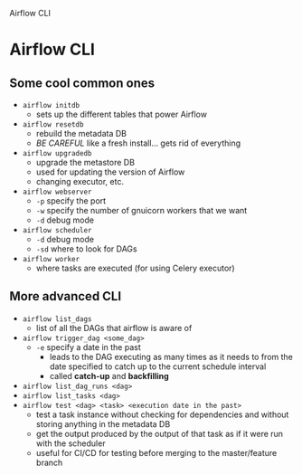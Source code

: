 Airflow CLI

# Airflow CLI

## Some cool common ones
+ `airflow initdb`
	+ sets up the different tables that power Airflow
+ `airflow resetdb`
	+ rebuild the metadata DB
	+ _BE CAREFUL_ like a fresh install... gets rid of everything
+ `airflow upgradedb`
	+ upgrade the metastore DB
	+ used for updating the version of Airflow
	+ changing executor, etc.
+ `airflow webserver`
	+ `-p` specify the port
	+ `-w` specify the number of gnuicorn workers that we want
	+ `-d` debug mode
+ `airflow scheduler`
	+ `-d` debug mode
	+ `-sd` where to look for DAGs
+ `airflow worker`
	+ where tasks are executed (for using Celery executor)

	
## More advanced CLI
+ `airflow list_dags`
	+ list of all the DAGs that airflow is aware of
+ `airflow trigger_dag <some_dag>`
	+ `-e` specify a date in the past
		+ leads to the DAG executing as many times as it needs to from the date specified to catch up to the current schedule interval
		+ called __catch-up__ and __backfilling__
+ `airflow list_dag_runs <dag>`
+ `airflow list_tasks <dag>`
+ `airflow test <dag> <task> <execution date in the past>`
	+ test a task instance without checking for dependencies and without storing anything in the metadata DB
	+ get the output produced by the output of that task as if it were run with the scheduler
	+ useful for CI/CD for testing before merging to the master/feature branch